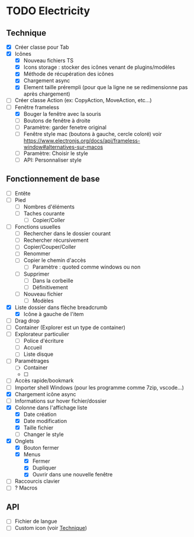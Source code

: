 # TODO Electricity
## Technique
* [x] Créer classe pour Tab
* [x] Icônes 
  * [x] Nouveau fichiers TS
  * [x] Icons storage : stocker des icônes venant de plugins/modèles
  * [x] Méthode de récupération des icônes
  * [x] Chargement async
  * [x] Element taille prérempli (pour que la ligne ne se redimensionne pas après chargement)
* [ ] Créer classe Action (ex: CopyAction, MoveAction, etc...)
* [ ] Fenêtre frameless
  * [x] Bouger la fenêtre avec la souris
  * [ ] Boutons de fenêtre à droite
  * [ ] Paramètre: garder fenetre original
  * [ ] Fenêtre style mac (boutons à gauche, cercle coloré)
        voir https://www.electronjs.org/docs/api/frameless-window#alternatives-sur-macos
  * [ ] Paramètre: Choisir le style
  * [ ] API: Personnaliser style 
## Fonctionnement de base
* [ ] Entête
* [ ] Pied
  * [ ] Nombres d'éléments
  * [ ] Taches courante 
    * [ ] Copier/Coller
* [ ] Fonctions usuelles
  * [ ] Rechercher dans le dossier courant
  * [ ] Rechercher récursivement
  * [ ] Copier/Couper/Coller
  * [ ] Renommer
  * [ ] Copier le chemin d'accès
    * [ ] Paramètre : quoted comme windows ou non
  * [ ] Supprimer
    * [ ] Dans la corbeille
    * [ ] Définitivement
  * [ ] Nouveau fichier
    * [ ] Modèles
* [x] Liste dossier dans flèche breadcrumb
  * [x] Icône à gauche de l'item 
* [ ] Drag drop
* [ ] Container (Explorer est un type de container)
* [ ] Explorateur particulier
  * [ ] Police d'écriture
  * [ ] Accueil
  * [ ] Liste disque
* [ ] Paramétrages
  * [ ] Container
  * [ ] 
* [ ] Accès rapide/bookmark
* [ ] Importer shell Windows (pour les programme comme 7zip, vscode...)
* [x] Chargement icône async
* [ ] Informations sur hover fichier/dossier
* [x] Colonne dans l'affichage liste
  * [x] Date création
  * [x] Date modification
  * [x] Taille fichier
  * [ ] Changer le style
* [x] Onglets
  * [x] Bouton fermer
  * [x] Menus
    * [x] Fermer
    * [x] Dupliquer
    * [x] Ouvrir dans une nouvelle fenêtre
* [ ] Raccourcis clavier
* [ ] ? Macros
## API
* [ ] Fichier de langue
* [ ] Custom icon (voir [Technique](#technique))